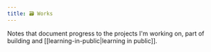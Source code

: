 ```yaml
---
title: 🗃️ Works
---
```

Notes that document progress to the projects I'm working on, part of building and [[learning-in-public|learning in public]].